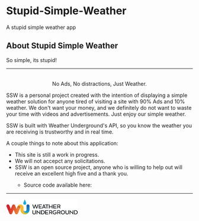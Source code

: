 # Stupid-Simple-Weather
A stupid simple weather app

<h2 id="about-title">About Stupid Simple Weather</h2>
                        <p id="small-title">So simple, its stupid!</p>
                        <hr>
                        <p style="text-align:center; margin-top:2rem;">No Ads, No distractions, Just Weather.</p>
                        <p>SSW is a personal project created with the intention of displaying a simple weather solution for anyone tired of visiting a site with 90% Ads and 10% weather. We 
                            don't want your money, and we definitely do not want to waste your time with videos and advertisements. Just enjoy our simple weather.</p>
                        <p>SSW is built with Weather Underground's API, so you know the weather you are receiving is trustworthy and in real time.</p>
                        <p>A couple things to note about this application:</p>
                        <ul>
                            <li>This site is still a work in progress.</li>
                            <li>We will not accepct any solicitations.</li>
                            <li>SSW is an open source project, anyone who is willing to help out will receive an excellent high five and a thank you.</li>
                                <ul>
                                    <li>Source code available here: <a href="https://github.com/DLzer/Stupid-Simple-Weather" target="_blank"><i class="fa fa-github" aria-hidden="true"></i></a></li>
                                </ul>
                        </ul>
                        <hr>
                        <img src="assets/images/wulogo.png" height="45">